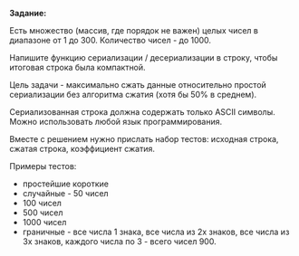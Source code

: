 **Задание:**

Есть множество (массив, где порядок не важен) целых чисел в диапазоне от 1 до 300.
Количество чисел - до 1000.  

Напишите функцию сериализации / десериализации в строку, чтобы итоговая строка была компактной.  

Цель задачи - максимально сжать данные относительно простой сериализации без алгоритма сжатия (хотя бы 50% в среднем).  

Сериализованная строка должна содержать только ASCII символы. Можно использовать любой язык программирования.

Вместе с решением нужно прислать набор тестов: 
исходная строка, сжатая строка, коэффициент сжатия.

Примеры тестов: 
- простейшие короткие
- случайные - 50 чисел
- 100 чисел
- 500 чисел
- 1000 чисел 
- граничные - все числа 1 знака, все числа из 2х знаков, все числа из 3х знаков, каждого числа по 3 - всего чисел 900.